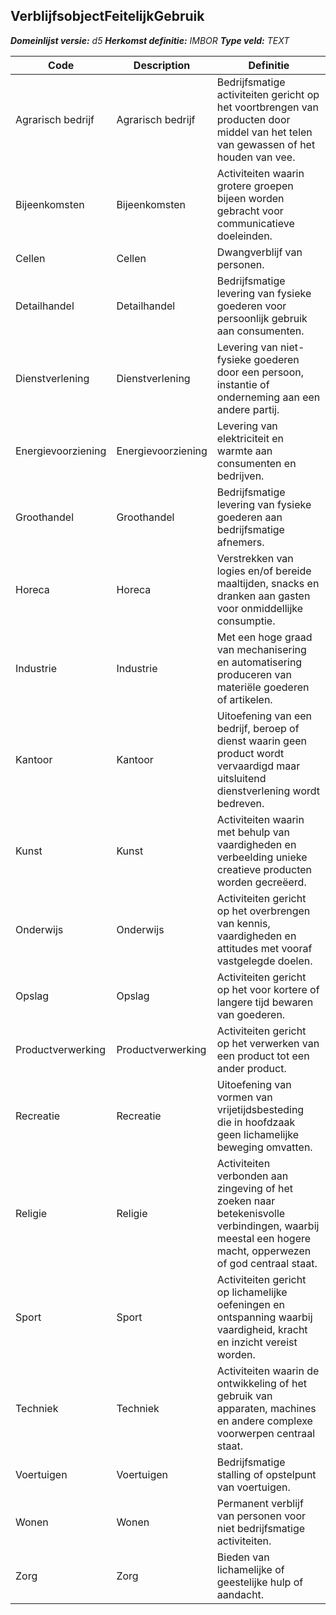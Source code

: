﻿## VerblijfsobjectFeitelijkGebruik

*__Domeinlijst versie:__ d5*
*__Herkomst definitie:__ IMBOR*
*__Type veld:__ TEXT*

|__Code__ |__Description__ |__Definitie__	|
|	---	|	---	|   ---	| 
| Agrarisch bedrijf | Agrarisch bedrijf | Bedrijfsmatige activiteiten gericht op het voortbrengen van producten door middel van het telen van gewassen of het houden van vee. |
| Bijeenkomsten | Bijeenkomsten | Activiteiten waarin grotere groepen bijeen worden gebracht voor communicatieve doeleinden. |
| Cellen | Cellen | Dwangverblijf van personen. |
| Detailhandel | Detailhandel | Bedrijfsmatige levering van fysieke goederen voor persoonlijk gebruik aan consumenten. |
| Dienstverlening | Dienstverlening | Levering van niet-fysieke goederen door een persoon, instantie of onderneming aan een andere partij. |
| Energievoorziening | Energievoorziening | Levering van elektriciteit en warmte aan consumenten en bedrijven. |
| Groothandel | Groothandel | Bedrijfsmatige levering van fysieke goederen aan bedrijfsmatige afnemers. |
| Horeca | Horeca | Verstrekken van logies en/of bereide maaltijden, snacks en dranken aan gasten voor onmiddellijke consumptie. |
| Industrie | Industrie | Met een hoge graad van mechanisering en automatisering produceren van materiële goederen of artikelen. |
| Kantoor | Kantoor | Uitoefening van een bedrijf, beroep of dienst waarin geen product wordt vervaardigd maar uitsluitend dienstverlening wordt bedreven. |
| Kunst | Kunst | Activiteiten waarin met behulp van vaardigheden en verbeelding unieke creatieve producten worden gecreëerd. |
| Onderwijs | Onderwijs | Activiteiten gericht op het overbrengen van kennis, vaardigheden en attitudes met vooraf vastgelegde doelen. |
| Opslag | Opslag | Activiteiten gericht op het voor kortere of langere tijd bewaren van goederen. |
| Productverwerking | Productverwerking | Activiteiten gericht op het verwerken van een product tot een ander product. |
| Recreatie | Recreatie | Uitoefening van vormen van vrijetijdsbesteding die in hoofdzaak geen lichamelijke beweging omvatten. |
| Religie | Religie | Activiteiten verbonden aan zingeving of het zoeken naar betekenisvolle verbindingen, waarbij meestal een hogere macht, opperwezen of god centraal staat. |
| Sport | Sport | Activiteiten gericht op lichamelijke oefeningen en ontspanning waarbij vaardigheid, kracht en inzicht vereist worden. |
| Techniek | Techniek | Activiteiten waarin de ontwikkeling of het gebruik van apparaten, machines en andere complexe voorwerpen centraal staat. |
| Voertuigen | Voertuigen | Bedrijfsmatige stalling of opstelpunt van voertuigen. |
| Wonen | Wonen | Permanent verblijf van personen voor niet bedrijfsmatige activiteiten. |
| Zorg | Zorg | Bieden van lichamelijke of geestelijke hulp of aandacht. |
